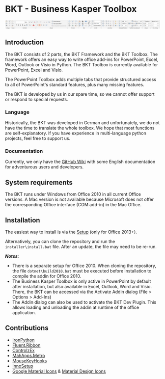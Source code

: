 # BKT - Business Kasper Toolbox

<img src="documentation/screenshot.png">

## Introduction

The BKT consists of 2 parts, the BKT Framework and the BKT Toolbox. The framework offers an easy way to write office add-ins for PowerPoint, Excel, Word, Outlook or Visio in Python. The BKT Toolbox is currently available for PowerPoint, Excel and Visio.

The PowerPoint Toolbox adds multiple tabs that provide structured access to all of PowerPoint's standard features, plus many missing features.

The BKT is developed by us in our spare time, so we cannot offer support or respond to special requests.

### Language

Historically, the BKT was developed in German and unfortunately, we do not have the time to translate the whole toolbox. We hope that most functions are self-explanatory. If you have experience in multi-language python projects, feel free to support us.

### Documentation

Currently, we only have the [GitHub Wiki](https://github.com/pyro-team/bkt-toolbox/wiki) with some English documentation for adventurous users and developers.

## System requirements

The BKT runs under Windows from Office 2010 in all current Office versions. A Mac version is not available because Microsoft does not offer the corresponding Office interface (COM add-in) in the Mac Office.

## Installation

The easiest way to install is via the [Setup](https://github.com/pyro-team/bkt-toolbox/releases/latest) (only for Office 2013+).

Alternatively, you can clone the repository and run the `installer\install.bat` file. After an update, the file may need to be re-run.

***Notes:***

 * There is a separate setup for Office 2010. When cloning the repository, the file `dotnet\build2010.bat` must be executed before installation to compile the addin for Office 2010.
 * The Business Kasper Toolbox is only active in PowerPoint by default after installation, but also available in Excel, Outlook, Word and Visio. There, the BKT can be accessed via the Activate Addin dialog (File > Options > Add-Ins)
 * The Addin dialog can also be used to activate the BKT Dev Plugin. This allows loading and unloading the addin at runtime of the office application.

## Contributions

 * [IronPython](https://github.com/IronLanguages/ironpython2)
 * [Fluent.Ribbon](https://github.com/fluentribbon/Fluent.Ribbon)
 * [ControlzEx](https://github.com/ControlzEx/ControlzEx)
 * [MahApps.Metro](https://github.com/MahApps/MahApps.Metro)
 * [MouseKeyHooks](https://github.com/gmamaladze/globalmousekeyhook)
 * [InnoSetup](http://www.jrsoftware.org/isinfo.php)
 * [Google Material Icons](https://material.io/tools/icons/) & [Material Design Icons](https://materialdesignicons.com/)
